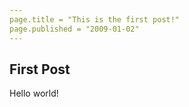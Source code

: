 ```yaml
---
page.title = "This is the first post!"
page.published = "2009-01-02"
---
```

## First Post

Hello world!
